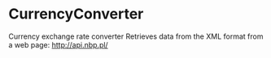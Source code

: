 # CurrencyConverter

Currency exchange rate converter Retrieves data from the XML format from a web page: http://api.nbp.pl/
